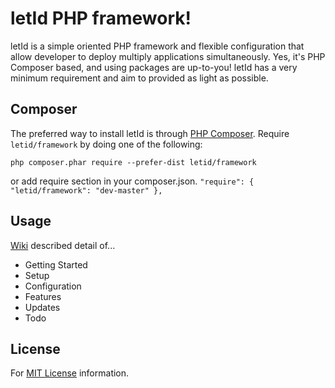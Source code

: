 # letId PHP framework!

letId is a simple oriented PHP framework and flexible configuration that allow developer to deploy multiply applications simultaneously. Yes, it's PHP Composer based, and using packages are up-to-you! letId has a very minimum requirement and aim to provided as light as possible.

## Composer
The preferred way to install letId is through [PHP Composer][getcomposer]. Require `letid/framework` by doing one of the following:

`php composer.phar require --prefer-dist letid/framework`

or add require section in your composer.json.
`
"require": {
    "letid/framework": "dev-master"
},
`

## Usage
[Wiki][wiki] described detail of...
- Getting Started
- Setup
- Configuration
- Features
- Updates
- Todo

## License
For [MIT License](LICENSE) information.


[Wiki]: ../../wiki
[getcomposer]: http://getcomposer.org/download/
[packagist]: https://packagist.org